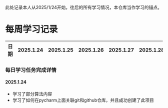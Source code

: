 此处记录本人从2025/1/24开始，往后的所有学习情况，本仓库当作学习的锚点。
# 每周学习记录

| 日期       | 2025.1.24 | 2025.1.25 | 2025.1.26 | 2025.1.27 | 2025.1.28 | 2025.1.29 | 2025.1.30 |
|------------|-----------|-----------|-----------|-----------|-----------|-----------|-----------|

### **每日学习任务完成详情**
#### 2025.1.24
- 学习了部分算法内容
- 学习了如何在pycharm上面关联git和github仓库，并且成功创建了此项目
